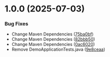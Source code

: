 # 1.0.0 (2025-07-03)


### Bug Fixes

* Change Maven Dependencies ([75ba0bf](https://github.com/Sobral-Dev/projeto-WeFit/commit/75ba0bf857e21a4f8e724daedd06fa08de619d1b))
* Change Maven Dependencies ([82bbb50](https://github.com/Sobral-Dev/projeto-WeFit/commit/82bbb50d03495d0a710b3d8383161ad885437a6f))
* Change Maven Dependencies ([0ac6020](https://github.com/Sobral-Dev/projeto-WeFit/commit/0ac6020f32b8ca19436621fffb290f1d87339e5c))
* Remove DemoApplicationTests.java ([9e8ceaa](https://github.com/Sobral-Dev/projeto-WeFit/commit/9e8ceaac6c8e134c3fb0f42d6dcf0d69c1644162))

